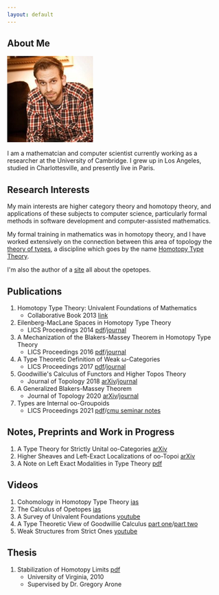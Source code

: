```yaml
---
layout: default
---
```


## About Me

<img class="profile-picture" src="files/eric.jpg">

I am a mathematcian and computer scientist currently working as a
researcher at the University of Cambridge. I grew up in Los Angeles,
studied in Charlottesville, and presently live in Paris.

## Research Interests

My main interests are higher category theory and homotopy theory, and
applications of these subjects to computer science, particularly
formal methods in software development and computer-assisted
mathematics. 

My formal training in mathematics was in homotopy theory, and I have
worked extensively on the connection between this area of topology the
[theory of types](https://en.wikipedia.org/wiki/Type_theory), a
discipline which goes by the name [Homotopy Type
Theory](http://www.homotopytypetheory.org).

I'm also the author of a [site](http://opetopic.net) all about the
opetopes.

## Publications

1. Homotopy Type Theory: Univalent Foundations of Mathematics
   * Collaborative Book 2013 [link](https://homotopytypetheory.org/book/)
2. Eilenberg-MacLane Spaces in Homotopy Type Theory 
   * LICS Proceedings 2014 [pdf](files/emhott.pdf)/[journal](https://dl.acm.org/citation.cfm?id=2603088)
3. A Mechanization of the Blakers-Massey Theorem in Homotopy Type Theory
   * LICS Proceedings 2016 [pdf](files/bmhott.pdf)/[journal](https://ieeexplore.ieee.org/document/8576476)
4. A Type Theoretic Definition of Weak &omega;-Categories
   * LICS Proceedings 2017 [pdf](files/catt.pdf)/[journal](https://ieeexplore.ieee.org/document/8005124)
5. Goodwillie's Calculus of Functors and Higher Topos Theory 
   * Journal of Topology 2018 [arXiv](https://arxiv.org/abs/1703.09632)/[journal](https://londmathsoc.onlinelibrary.wiley.com/doi/pdf/10.1112/topo.12082)
6. A Generalized Blakers-Massey Theorem
   * Journal of Topology 2020 [arXiv](https://arxiv.org/abs/1703.09050)/[journal](https://londmathsoc.onlinelibrary.wiley.com/doi/abs/10.1112/topo.12163)
7. Types are Internal oo-Groupoids
   * LICS Proceedings 2021 [pdf](files/type-int-grpds.pdf)/[cmu seminar notes](files/cmu-hott-seminar-notes.pdf)

## Notes, Preprints and Work in Progress

1. A Type Theory for Strictly Unital oo-Categories [arXiv](https://arxiv.org/abs/2007.08307)
2. Higher Sheaves and Left-Exact Localizations of oo-Topoi [arXiv](https://arxiv.org/abs/2101.02791)
3. A Note on Left Exact Modalities in Type Theory [pdf](files/lmhtt.pdf)

## Videos

1. Cohomology in Homotopy Type Theory [ias](https://video.ias.edu/univalent/1213/0306-EricFinster)
2. The Calculus of Opetopes [ias](https://video.ias.edu/1213/univalent/0131-EricFinster)
3. A Survey of Univalent Foundations [youtube](https://www.youtube.com/watch?v=z3IBvmrcObg)
4. A Type Theoretic View of Goodwillie Calculus [part one](https://www.youtube.com/watch?v=bcUk4l6B8jI)/[part two](https://www.youtube.com/watch?v=xIHq6XcVEBE)
5. Weak Structures from Strict Ones [youtube](https://www.youtube.com/watch?v=wz3h59rnhOU)

## Thesis

1. Stabilization of Homotopy Limits [pdf](files/thesis.pdf)
   * University of Virginia, 2010
   * Supervised by Dr. Gregory Arone
